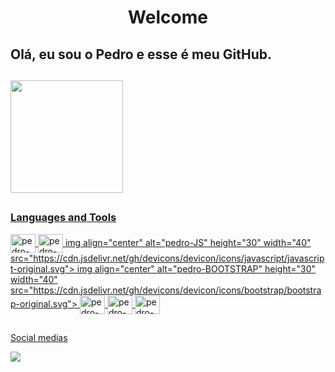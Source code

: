 
<h1 align="center">Welcome</h1>
<h2 align="rigth">Olá, eu sou o Pedro e esse é meu GitHub.</h3>

##

<div>

<a href ="https://github.com/Pedro01235/">
<img height="180em" src="https://github-readme-stats.vercel.app/api?username=Pedro01235&show_icons=true&theme=transparent">
<!-- <img height="180em" src="https://github-readme-stats.vercel.app/api/top-langs/?username=Pedro01235&layout=compact"> -->

</div>

##

<h3>
  
Languages and Tools
</h3>

<div style="display: inline_block">
  <img align="center" alt="pedro-HTML" height="30" width="40" src="https://cdn.jsdelivr.net/gh/devicons/devicon/icons/html5/html5-original.svg">
  <img align="center" alt="pedro-CSS" height="30" width="40" src="https://cdn.jsdelivr.net/gh/devicons/devicon/icons/css3/css3-original.svg">
  img align="center" alt="pedro-JS" height="30" width="40" src="https://cdn.jsdelivr.net/gh/devicons/devicon/icons/javascript/javascript-original.svg">
  img align="center" alt="pedro-BOOTSTRAP" height="30" width="40" src="https://cdn.jsdelivr.net/gh/devicons/devicon/icons/bootstrap/bootstrap-original.svg">
  <img align="center" alt="pedro-SQL" height="30" width="40" src="https://cdn.jsdelivr.net/gh/devicons/devicon/icons/mysql/mysql-original.svg">
  <img align="center" alt="pedro-SQL" height="30" width="40" src="https://cdn.jsdelivr.net/gh/devicons/devicon/icons/java/java-original.svg">
  <img align="center" alt="pedro-SQL" height="30" width="40" src="https://cdn.jsdelivr.net/gh/devicons/devicon/icons/git/git-original.svg">
          
    
</div>

##

<p>
  Social medias
</p>
<div>
<a href ="https://www.linkedin.com/in/pedro-henrique-878b6026a" target="_blank"><img src="https://img.shields.io/badge/LinkedIn-0077B5?style=for-the-badge&logo=linkedin&logoColor=white" target="_blank"></a>

</div>

